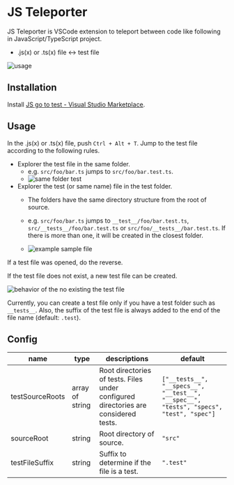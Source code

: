 # JS Teleporter

JS Teleporter is VSCode extension to teleport between code like following in JavaScript/TypeScript project.

- .js(x) or .ts(x) file <-> test file 

![usage](https://user-images.githubusercontent.com/13149507/202841455-0bd2c78c-9b26-4b3f-bbfd-31afb172c92f.gif)

## Installation

Install [JS go to test - Visual Studio Marketplace](https://marketplace.visualstudio.com/items?itemName=sa2taka.js-go-to-test).

## Usage 

In the .js(x) or .ts(x) file, push `Ctrl + Alt + T`.
Jump to the test file according to the following rules.

- Explorer the test file in the same folder.
  - e.g. `src/foo/bar.ts` jumps to `src/foo/bar.test.ts`.
  - ![same folder test](https://user-images.githubusercontent.com/13149507/202842184-9623e7d7-627f-4c59-9883-ecf8598c7cd7.gif)
- Explorer the test (or same name) file in the test folder.
  - The folders have the same directory structure from the root of source.
  - e.g. `src/foo/bar.ts` jumps to `__test__/foo/bar.test.ts`, `src/__tests__/foo/bar.test.ts` or `src/foo/__tests__/bar.test.ts`. If there is more than one, it will be created in the closest folder.

  - ![example sample file](https://user-images.githubusercontent.com/13149507/202842124-9bbb9c31-8ab6-4dc0-a7f1-7504a948ea5b.gif)

If a test file was opened, do the reverse.

If the test file does not exist, a new test file can be created.

![behavior of the no existing the test file](https://user-images.githubusercontent.com/13149507/202842760-2a5e3afd-b333-4b80-9dd1-b344a42bf97d.gif)


Currently, you can create a test file only if you have a test folder such as `__tests__`. Also, the suffix of the test file is always added to the end of the file name (default: `.test`).

## Config

| name            | type            | descriptions                                                                        | default                                                                                |
| --------------- | --------------- | ----------------------------------------------------------------------------------- | -------------------------------------------------------------------------------------- |
| testSourceRoots | array of string | Root directories of tests. Files under configured directories are considered tests. | `["__tests__", "__specs__", "__test__", "__spec__", "tests", "specs", "test", "spec"]` |
| sourceRoot      | string          | Root directory of source.                                                           | `"src"`                                                                                |
| testFileSuffix  | string          | Suffix to determine if the file is a test.                                          | `".test"`                                                                              |
